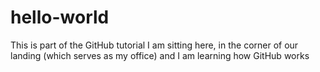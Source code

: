 # hello-world
This is part of the GitHub tutorial
I am sitting here, in the  corner of our landing (which serves as my office) and I am learning how GitHub works 
